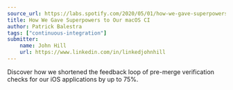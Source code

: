```yaml
---
source_url: https://labs.spotify.com/2020/05/01/how-we-gave-superpowers-to-our-macos-ci/
title: How We Gave Superpowers to Our macOS CI
author: Patrick Balestra
tags: ["continuous-integration"]
submitter:
    name: John Hill
    url: https://www.linkedin.com/in/linkedjohnhill
---
```


Discover how we shortened the feedback loop of pre-merge verification checks for our iOS applications by up to 75%.
